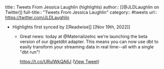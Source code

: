 title:: Tweets From Jessica Laughlin (highlights)
author:: [[@JLDLaughlin on Twitter]]
full-title:: "Tweets From Jessica Laughlin"
category:: #tweets
url:: https://twitter.com/JLDLaughlin

- Highlights first synced by [[Readwise]] [[Nov 19th, 2022]]
	- Great news: today at @MaterializeInc we're launching the beta version of our @getdbt adapter. This means you can now use dbt to easily transform your streaming data in real time--all with a single "dbt run"!
	  
	  https://t.co/URulWkQA6J ([View Tweet](https://twitter.com/JLDLaughlin/status/1366460992390115332))